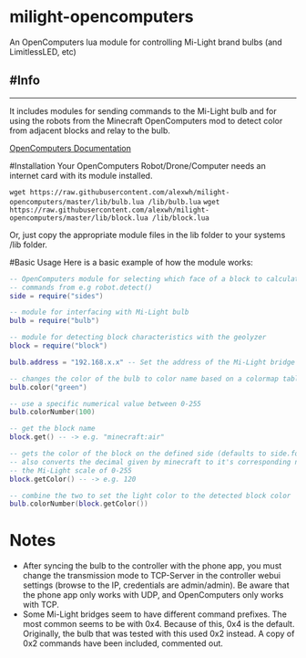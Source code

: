# milight-opencomputers
An OpenComputers lua module for controlling Mi-Light brand bulbs (and
LimitlessLED, etc)

#Info
---
---
It includes modules for sending commands to the Mi-Light bulb and for using the
robots from the Minecraft OpenComputers mod to detect color from adjacent
blocks and relay to the bulb.


[OpenComputers Documentation](http://ocdoc.cil.li/)

#Installation
Your OpenComputers Robot/Drone/Computer needs an internet card with its module
installed.

`wget https://raw.githubusercontent.com/alexwh/milight-opencomputers/master/lib/bulb.lua /lib/bulb.lua`
`wget https://raw.githubusercontent.com/alexwh/milight-opencomputers/master/lib/block.lua /lib/block.lua`

Or, just copy the appropriate module files in the lib folder to your systems
/lib folder.


#Basic Usage
Here is a basic example of how the module works:
```.lua
-- OpenComputers module for selecting which face of a block to calculate
-- commands from e.g robot.detect()
side = require("sides")

-- module for interfacing with Mi-Light bulb
bulb = require("bulb")

-- module for detecting block characteristics with the geolyzer
block = require("block")

bulb.address = "192.168.x.x" -- Set the address of the Mi-Light bridge

-- changes the color of the bulb to color name based on a colormap table
bulb.color("green")

-- use a specific numerical value between 0-255
bulb.colorNumber(100)

-- get the block name
block.get() -- -> e.g. "minecraft:air"

-- gets the color of the block on the defined side (defaults to side.forward).
-- also converts the decimal given by minecraft to it's corresponding number on
-- the Mi-Light scale of 0-255
block.getColor() -- -> e.g. 120

-- combine the two to set the light color to the detected block color
bulb.colorNumber(block.getColor())
```

# Notes
* After syncing the bulb to the controller with the phone app, you must change
  the transmission mode to TCP-Server in the controller webui settings (browse
  to the IP, credentials are admin/admin). Be aware that the phone app only
  works with UDP, and OpenComputers only works with TCP.
* Some Mi-Light bridges seem to have different command prefixes. The most
  common seems to be with 0x4. Because of this, 0x4 is the default. Originally,
  the bulb that was tested with this used 0x2 instead. A copy of 0x2 commands
  have been included, commented out.
